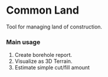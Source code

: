 # Common Land
Tool for managing land of construction.

### Main usage
1. Create borehole report.
2. Visualize as 3D Terrain.
3. Estimate simple cut/fill amount